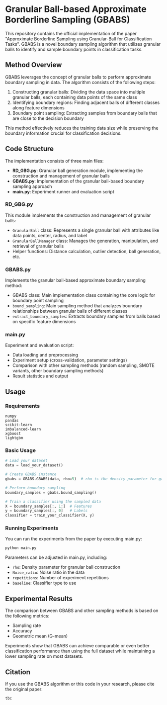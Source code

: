 # Granular Ball-based Approximate Borderline Sampling (GBABS)

This repository contains the official implementation of the paper "Approximate Borderline Sampling using Granular-Ball for Classification Tasks". GBABS is a novel boundary sampling algorithm that utilizes granular balls to identify and sample boundary points in classification tasks.

## Method Overview

GBABS leverages the concept of granular balls to perform approximate boundary sampling in data. The algorithm consists of the following steps:

1. Constructing granular balls: Dividing the data space into multiple granular balls, each containing data points of the same class
2. Identifying boundary regions: Finding adjacent balls of different classes along feature dimensions
3. Boundary point sampling: Extracting samples from boundary balls that are close to the decision boundary

This method effectively reduces the training data size while preserving the boundary information crucial for classification decisions.

## Code Structure

The implementation consists of three main files:

- **RD_GBG.py**: Granular ball generation module, implementing the construction and management of granular balls
- **GBABS.py**: Implementation of the granular ball-based boundary sampling approach
- **main.py**: Experiment runner and evaluation script

### RD_GBG.py

This module implements the construction and management of granular balls:

- `GranularBall` class: Represents a single granular ball with attributes like data points, center, radius, and label
- `GranularBallManager` class: Manages the generation, manipulation, and retrieval of granular balls
- Helper functions: Distance calculation, outlier detection, ball generation, etc.

### GBABS.py

Implements the granular ball-based approximate boundary sampling method:

- GBABS class: Main implementation class containing the core logic for boundary point sampling
- `bound_sampling`: Main sampling method that analyzes boundary relationships between granular balls of different classes
- `extract_boundary_samples`: Extracts boundary samples from balls based on specific feature dimensions

### main.py

Experiment and evaluation script:

- Data loading and preprocessing
- Experiment setup (cross-validation, parameter settings)
- Comparison with other sampling methods (random sampling, SMOTE variants, other boundary sampling methods)
- Result statistics and output

## Usage

### Requirements

```
numpy
pandas
scikit-learn
imbalanced-learn
xgboost
lightgbm
```

### Basic Usage

```python
# Load your dataset
data = load_your_dataset()

# Create GBABS instance
gbabs = GBABS.GBABS(data, rho=5)  # rho is the density parameter for granular ball construction

# Perform boundary sampling
boundary_samples = gbabs.bound_sampling()

# Train a classifier using the sampled data
X = boundary_samples[:, 1:]  # Features
y = boundary_samples[:, 0]   # Labels
classifier = train_your_classifier(X, y)
```

### Running Experiments

You can run the experiments from the paper by executing main.py:

```bash
python main.py
```

Parameters can be adjusted in main.py, including:
- `rho`: Density parameter for granular ball construction
- `Noise_ratio`: Noise ratio in the data
- `repetitions`: Number of experiment repetitions
- `baseline`: Classifier type to use

## Experimental Results

The comparison between GBABS and other sampling methods is based on the following metrics:
- Sampling rate
- Accuracy
- Geometric mean (G-mean)

Experiments show that GBABS can achieve comparable or even better classification performance than using the full dataset while maintaining a lower sampling rate on most datasets.

## Citation

If you use the GBABS algorithm or this code in your research, please cite the original paper:

```
tbc
```
